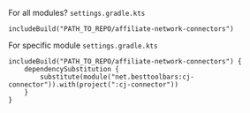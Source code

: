 
For all modules? `settings.gradle.kts`
```$kotlin settings.gradle.kts
includeBuild("PATH_TO_REPO/affiliate-network-connectors")
```


For specific module
`settings.gradle.kts`
```$kotlin
includeBuild("PATH_TO_REPO/affiliate-network-connectors") {
    dependencySubstitution {
        substitute(module("net.besttoolbars:cj-connector")).with(project(":cj-connector"))
    }
}
```
